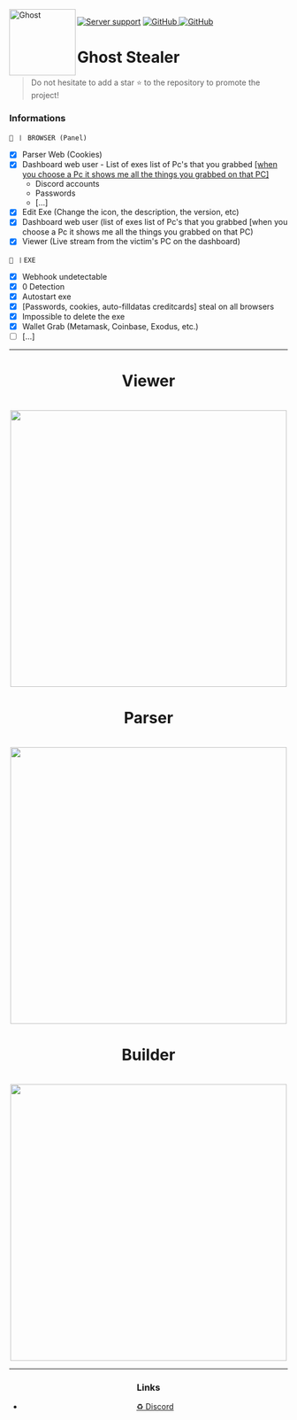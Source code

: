 <img align=left src="https://media.discordapp.net/attachments/1011650093520277637/1012728656436666480/Doodle_Morph_GIF_by_Chris_Piascik_-_Find__Share_on_GIPHY.gif" width="120" alt="Ghost" />

<a href="https://discord.gg/8FY29PErFm"><img src="https://img.shields.io/discord/974448642758934548?color=7289da&logo=discord&logoColor=white&style=for-the-badge" alt="Server support" /></a>
<a href="https://github.com/wezah"><img src="https://img.shields.io/github/followers/wezah?color=7289da&style=for-the-badge" alt="GitHub" />
<a href="https://github.com/llx404"><img src="https://img.shields.io/github/followers/llx404?color=7289da&style=for-the-badge" alt="GitHub" /></a>

# Ghost Stealer
> Do not hesitate to add a star ⭐ to the repository to promote the project!

### Informations    


 `🔧 〡 BROWSER (Panel)`
- [x] Parser Web (Cookies)
- [x] Dashboard web user - List of exes list of Pc's that you grabbed [[when you choose a Pc it shows me all the things you grabbed on that PC]](https://discord.gg/8FY29PErFm)
  - Discord accounts
  - Passwords
  - [...]
- [x] Edit Exe (Change the icon, the description, the version, etc) 
- [x] Dashboard web user (list of exes list of Pc's that you grabbed [when you choose a Pc it shows me all the things you grabbed on that PC)
- [x] Viewer (Live stream from the victim's PC on the dashboard)

 `🧰 〡EXE`
- [x] Webhook undetectable
- [x] 0 Detection 
- [x] Autostart exe
- [x] [Passwords, cookies, auto-filldatas creditcards] steal on all browsers
- [x] Impossible to delete the exe
- [x] Wallet Grab (Metamask, Coinbase, Exodus, etc.)
- [ ] [...]
    
---
<div align="center">
  <h1>Viewer</h1><BR>
<img align src="https://cdn.discordapp.com/attachments/964578262258958366/1015667206081753218/unknown.png" width="500"/>
  <h1>Parser</h1><BR>
<img align src="https://cdn.discordapp.com/attachments/1015638278768173197/1015667568599634060/unknown.png" width="500"/>
  <h1>Builder</h1><BR>
<img align src="https://cdn.discordapp.com/attachments/1015638278768173197/1015667499485888572/unknown.png" width="500"/>
<div/>

---
### Links

- [♻️ Discord](https://discord.gg/8FY29PErFm) 
